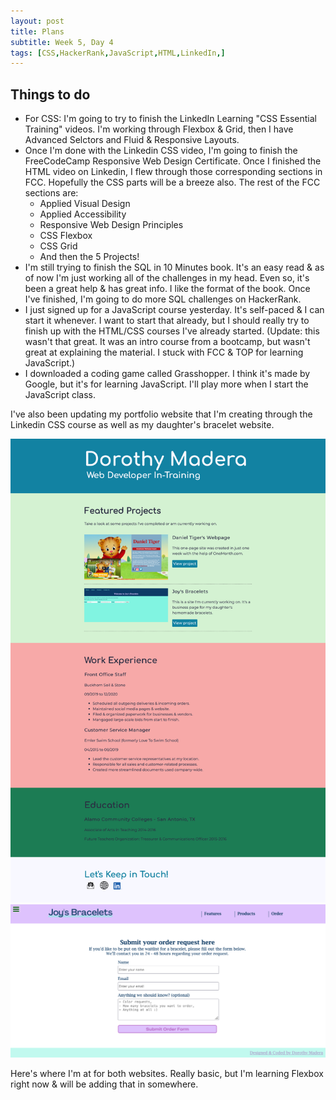 ```yaml
---
layout: post
title: Plans
subtitle: Week 5, Day 4
tags: [CSS,HackerRank,JavaScript,HTML,LinkedIn,]
---
```


## Things to do

- For CSS: I'm going to try to finish the LinkedIn Learning "CSS Essential Training" videos. I'm working through Flexbox & Grid, then I have Advanced Selctors and Fluid & Responsive Layouts.
- Once I'm done with the Linkedin CSS video, I'm going to finish the FreeCodeCamp Responsive Web Design Certificate. Once I finished the HTML video on Linkedin, I flew through those corresponding sections in FCC. Hopefully the CSS parts will be a breeze also. The rest of the FCC sections are:
  - Applied Visual Design
  - Applied Accessibility
  - Responsive Web Design Principles
  - CSS Flexbox
  - CSS Grid
  - And then the 5 Projects!
- I'm still trying to finish the SQL in 10 Minutes book. It's an easy read & as of now I'm just working all of the challenges in my head. Even so, it's been a great help & has great info. I like the format of the book. Once I've finished, I'm going to do more SQL challenges on HackerRank.
- I just signed up for a JavaScript course yesterday. It's self-paced & I can start it whenever. I want to start that already, but I should really try to finish up with the HTML/CSS courses I've already started. (Update: this wasn't that great. It was an intro course from a bootcamp, but wasn't great at explaining the material. I stuck with FCC & TOP for learning JavaScript.)
- I downloaded a coding game called Grasshopper. I think it's made by Google, but it's for learning JavaScript. I'll play more when I start the JavaScript class.

I've also been updating my portfolio website that I'm creating through the Linkedin CSS course as well as my daughter's bracelet website. 

![Portfolio screenshot](../assets/img/Portfolio.png)
![Joy's Bracelets screenshot](../assets/img/project-joys-bracelets.png)

Here's where I'm at for both websites. Really basic, but I'm learning Flexbox right now & will be adding that in somewhere. 
